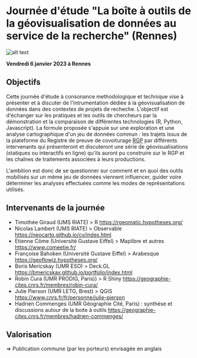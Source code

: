 # Journée d'étude "La boîte à outils de la géovisualisation de données au service de la recherche" (Rennes)

![alt text](https://raw.githubusercontent.com/magisAR9/JEGeovizRennes/main/JEGEOVIZ.JPG)


**Vendredi 6 janvier 2023 à Rennes**


## Objectifs

Cette journée d'étude à consonance methodologique et technique vise à présenter et à discuter de l'intrumentation dédiée à la géovisualisation de données dans des contextes de projets de recheche. L'objectif est d'échanger sur les pratiques et les outils de chercheurs par la démonstration et la comparaison de différentes technologies (R, Python, Javascript). La formule proposée s'appuie sur une exploration et une analyse cartographique d'un jeu de données commun : les trajets issus de la plateforme du Registre de preuve de covoiturage [RGP](https://covoiturage.beta.gouv.fr/) par différents intervenants qui présenteront et discuteront une série de géovisualisations (statiques ou interactifs en ligne) qu'ils auront pu construire sur le RGP et les chaînes de traitements associées à leurs productions. 

L'ambition est donc de se questionner sur comment et en quoi des outils mobilisés sur un même jeu de données viennent influencer, guider voire déterminer les analyses effectuées comme les modes de représentations utilisés.


## Intervenants de la journée

* Timothée Giraud (UMS RIATE) > R https://rgeomatic.hypotheses.org/
* Nicolas Lambert (UMS RIATE) > Observable https://neocarto.github.io/cv/index.html 
* Etienne Côme (Université Gustave Eiffel) > Maplibre et autres https://www.comeetie.fr/
* Françoise Bahoken (Université Gustave Eiffel) > Arabesque https://geoflowiz.hypotheses.org/
* Boris Mericskay (UMR ESO) > Deck.GL https://bmericskay.github.io/portfolio/index.html
* Robin Cura (UMR PRODIG, Paris)) > R Shiny https://geographie-cites.cnrs.fr/membres/robin-cura/
* Julie Pierson (UMR LETG, Brest) > QGIS https://www.cnrs.fr/fr/personne/julie-pierson
* Hadrien Commenges (UMR Géographie Cité, Paris) : synthèse et discussions autour de la boite à outils  https://geographie-cites.cnrs.fr/membres/hadrien-commenges/


## Valorisation 

=> Publication commune (par les porteurs) envisagée en anglais

